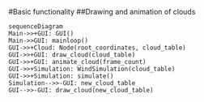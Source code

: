 #Basic functionality
##Drawing and animation of clouds
```mermaid
sequenceDiagram
Main->>+GUI: GUI()
Main->>GUI: mainloop()
GUI->>+Cloud: Node(root_coordinates, cloud_table)
GUI->>+GUI: draw_cloud(cloud_table)
GUI->>+GUI: animate_cloud(frame_count)
GUI->>+Simulation: WindSimulation(cloud_table)
GUI->>+Simulation: simulate()
Simulation-->>-GUI: new_cloud_table
GUI-->>-GUI: draw_cloud(new_cloud_table)
```
